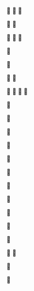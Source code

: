 

 
 
 
 
 
 
 
 
 
 
 
 
 
 
  
 
  

 

 
  
 

 
 

 
 
 

 

 

 
 

 
 
 
   

 

 

 

 

 
   

 

 

 

 

 

 

 
 

 

 